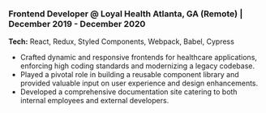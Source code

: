 ### Frontend Developer @ Loyal Health <span class="sub-head">Atlanta, GA (Remote) | December 2019 - December 2020 </span>

**Tech:** React, Redux, Styled Components, Webpack, Babel, Cypress

- Crafted dynamic and responsive frontends for healthcare applications, enforcing high coding standards and modernizing a legacy codebase.
- Played a pivotal role in building a reusable component library and provided valuable input on user experience and design enhancements.
- Developed a comprehensive documentation site catering to both internal employees and external developers.
